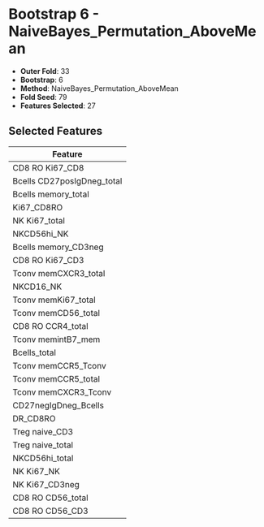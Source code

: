 # Bootstrap 6 - NaiveBayes_Permutation_AboveMean

- **Outer Fold**: 33
- **Bootstrap**: 6
- **Method**: NaiveBayes_Permutation_AboveMean
- **Fold Seed**: 79
- **Features Selected**: 27

## Selected Features

| Feature |
|---------|
| CD8 RO Ki67_CD8 |
| Bcells CD27posIgDneg_total |
| Bcells memory_total |
| Ki67_CD8RO |
| NK Ki67_total |
| NKCD56hi_NK |
| Bcells memory_CD3neg |
| CD8  RO Ki67_CD3 |
| Tconv memCXCR3_total |
| NKCD16_NK |
| Tconv memKi67_total |
| Tconv memCD56_total |
| CD8 RO CCR4_total |
| Tconv memintB7_mem |
| Bcells_total |
| Tconv memCCR5_Tconv |
| Tconv memCCR5_total |
| Tconv memCXCR3_Tconv |
| CD27negIgDneg_Bcells |
| DR_CD8RO |
| Treg naive_CD3 |
| Treg naive_total |
| NKCD56hi_total |
| NK Ki67_NK |
| NK Ki67_CD3neg |
| CD8 RO CD56_total |
| CD8 RO CD56_CD3 |
